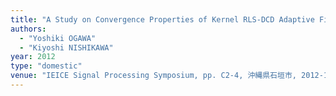 ```yaml
---
title: "A Study on Convergence Properties of Kernel RLS-DCD Adaptive Filters"
authors:
  - "Yoshiki OGAWA"
  - "Kiyoshi NISHIKAWA"
year: 2012
type: "domestic"
venue: "IEICE Signal Processing Symposium, pp. C2-4, 沖縄県石垣市, 2012-11-28."
---
```

